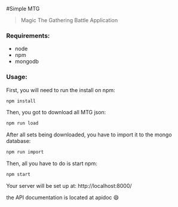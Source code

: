 #Simple MTG

>    Magic The Gathering Battle Application


### Requirements:

- node
- npm
- mongodb

### Usage:

First, you will need to run the install on npm:

```sh
npm install
```
Then, you got to download all MTG json:

```sh
npm run load
```

After all sets being downloaded, you have to import it to the mongo database:

```sh
npm run import
```

Then, all you have to do is start npm:

```sh
npm start
```


Your server will be set up at: http://localhost:8000/

the API documentation is located at apidoc :smile: